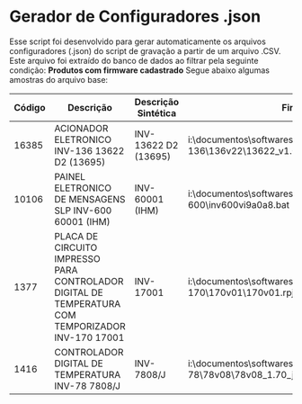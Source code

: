 # Gerador de Configuradores .json

Esse script foi desenvolvido para gerar automaticamente os arquivos configuradores (.json) do script de gravação a partir de um arquivo .CSV. Este arquivo foi extraído do banco de dados ao filtrar pela seguinte condição: **Produtos com firmware cadastrado**
Segue abaixo algumas amostras do arquivo base:

| Código | Descrição                                                                                         | Descrição Sintética  | Firmware                                                                    |   |
|--------|---------------------------------------------------------------------------------------------------|----------------------|-----------------------------------------------------------------------------|---|
| 16385  | ACIONADOR ELETRONICO INV-136 13622 D2 (13695)                                                     | INV-13622 D2 (13695) | i:\documentos\softwares\atmel\samd09d14a\inv-136\136v22\13622_v1.00_pwm.hex |   |
| 10106  | PAINEL ELETRONICO DE MENSAGENS SLP INV-600 60001 (IHM)                                            | INV-60001 (IHM)      | i:\documentos\softwares\esp32\inv-600\inv600vi9a0a8.bat                     |   |
| 1377   | PLACA DE CIRCUITO IMPRESSO PARA CONTROLADOR DIGITAL DE TEMPERATURA COM TEMPORIZADOR INV-170 17001 | INV-17001            | i:\documentos\softwares\renesas\r5f52316adfm\inv-170\170v01\170v01.rpj      |   |
| 1416   | CONTROLADOR DIGITAL DE TEMPERATURA INV-78 7808/J                                                  | INV-7808/J           | i:\documentos\softwares\stm8\stm8s003f3\inv-78\78v08\78v08_1.70_j.stp       |   |

